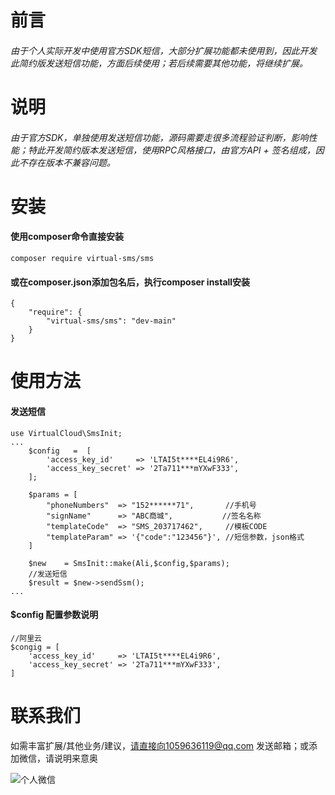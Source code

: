 # 前言
###### 由于个人实际开发中使用官方SDK短信，大部分扩展功能都未使用到，因此开发此简约版发送短信功能，方面后续使用；若后续需要其他功能，将继续扩展。
# 说明
###### 由于官方SDK，单独使用发送短信功能，源码需要走很多流程验证判断，影响性能；特此开发简约版本发送短信，使用RPC风格接口，由官方API + 签名组成，因此不存在版本不兼容问题。
# 安装
#### 使用composer命令直接安装
```
composer require virtual-sms/sms
```
#### 或在composer.json添加包名后，执行composer install安装
```
{
    "require": {
        "virtual-sms/sms": "dev-main"
    }
}
```

# 使用方法
#### 发送短信
```
use VirtualCloud\SmsInit;
...
    $config   =  [
        'access_key_id'     => 'LTAI5t****EL4i9R6',
        'access_key_secret' => '2Ta711***mYXwF333',
    ];
    
    $params = [
        "phoneNumbers"  => "152******71",       //手机号
        "signName"      => "ABC商城",           //签名名称
        "templateCode"  => "SMS_203717462",     //模板CODE
        "templateParam" => '{"code":"123456"}', //短信参数，json格式
    ]
    
    $new    = SmsInit::make(Ali,$config,$params);
    //发送短信
    $result = $new->sendSsm();
...
```
#### $config 配置参数说明
```
//阿里云
$congig = [
    'access_key_id'     => 'LTAI5t****EL4i9R6',
    'access_key_secret' => '2Ta711***mYXwF333',
]
```
# 联系我们
如需丰富扩展/其他业务/建议，请直接向1059636119@qq.com 发送邮箱；或添加微信，请说明来意奥




![个人微信](http://xiaonarun.oss-cn-beijing.aliyuncs.com/wx.jpg?x-oss-process=image/resize,m_fixed,h_340,w_300)
